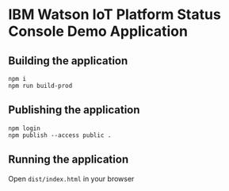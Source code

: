 # IBM Watson IoT Platform Status Console Demo Application

## Building the application

```
npm i
npm run build-prod
```

## Publishing the application

```
npm login
npm publish --access public .
```

## Running the application

Open `dist/index.html` in your browser